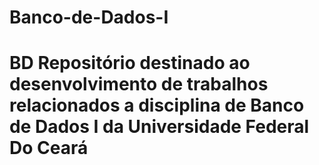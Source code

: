 # Banco-de-Dados-I
# BD Repositório destinado ao desenvolvimento de trabalhos relacionados a disciplina de Banco de Dados I da Universidade Federal Do Ceará
